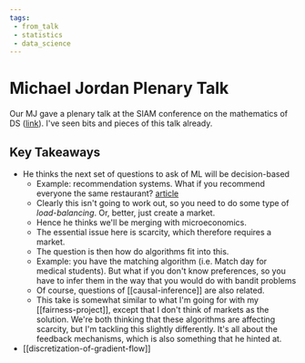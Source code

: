 ```yaml
---
tags:
 - from_talk
 - statistics
 - data_science
---
```


# Michael Jordan Plenary Talk

Our MJ gave a plenary talk at the SIAM conference on the mathematics of DS ([link](https://meetings.siam.org/sess/dsp_programsess.cfm?SESSIONCODE=69238)).
I've seen bits and pieces of this talk already.

## Key Takeaways

 - He thinks the next set of questions to ask of ML will be decision-based
   + Example: recommendation systems. What if you recommend everyone the same restaurant? [article](https://hdsr.mitpress.mit.edu/pub/2imtstfu/release/6)
   + Clearly this isn't going to work out, so you need to do some type of *load-balancing*. Or, better, just create a market.
   + Hence he thinks we'll be merging with microeconomics.
   + The essential issue here is scarcity, which therefore requires a market.
   + The question is then how do algorithms fit into this.
   + Example: you have the matching algorithm (i.e. Match day for medical students). But what if you don't know preferences, so you have to infer them in the way that you would do with bandit problems
   + Of course, questions of [[causal-inference]] are also related.
   + This take is somewhat similar to what I'm going for with my [[fairness-project]], except that I don't think of markets as the solution. We're both thinking that these algorithms are affecting scarcity, but I'm tackling this slightly differently. It's all about the feedback mechanisms, which is also something that he hinted at.
 - [[discretization-of-gradient-flow]]